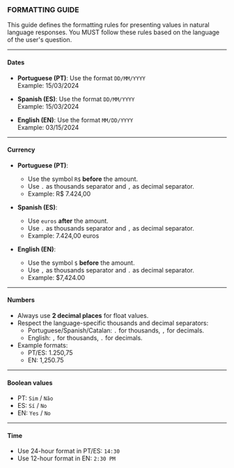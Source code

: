 ### FORMATTING GUIDE

This guide defines the formatting rules for presenting values in natural language responses. You MUST follow these rules based on the language of the user's question.

---

#### Dates

- **Portuguese (PT)**: Use the format `DD/MM/YYYY`  
  Example: 15/03/2024

- **Spanish (ES)**: Use the format `DD/MM/YYYY`  
  Example: 15/03/2024

- **English (EN)**: Use the format `MM/DD/YYYY`  
  Example: 03/15/2024

---

#### Currency

- **Portuguese (PT)**:
  - Use the symbol `R$` **before** the amount.
  - Use `.` as thousands separator and `,` as decimal separator.
  - Example: R$ 7.424,00

- **Spanish (ES)**:
  - Use `euros` **after** the amount.
  - Use `.` as thousands separator and `,` as decimal separator.
  - Example: 7.424,00 euros

- **English (EN)**:
  - Use the symbol `$` **before** the amount.
  - Use `,` as thousands separator and `.` as decimal separator.
  - Example: $7,424.00

---

#### Numbers

- Always use **2 decimal places** for float values.
- Respect the language-specific thousands and decimal separators:
  - Portuguese/Spanish/Catalan: `.` for thousands, `,` for decimals.
  - English: `,` for thousands, `.` for decimals.
- Example formats:
  - PT/ES: 1.250,75
  - EN: 1,250.75

---

#### Boolean values

- PT: `Sim` / `Não`
- ES: `Sí` / `No`
- EN: `Yes` / `No`

---

#### Time

- Use 24-hour format in PT/ES: `14:30`
- Use 12-hour format in EN: `2:30 PM`

